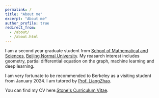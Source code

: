 ```yaml
---
permalink: /
title: "About me"
excerpt: "About me"
author_profile: true
redirect_from: 
  - /about/
  - /about.html
---
```


I am a second year graduate student from [School of Mathematical and Sciences](https://math.bnu.edu.cn), [Beijing Normal University](https://www.bnu.edu.cn). My reasarch interest includes geometry, partial differential equation on the graph, machine learning and deep learning.

I am very fortunate to be recommended to Berkeley as a visiting student from January 2024. I am tutored by [Prof. LiangZhao](https://math.bnu.edu.cn). 

You can find my CV here:[Stone's Curriculum Vitae](http://archive.is/3TPas).
